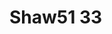 <a name="material" />

# Shaw51 33
<script type="application/ld+json">
  {
    "@context": "https://schema.org/",
    "@type": "ChemicalSubstance",
    "http://purl.org/dc/terms/conformsTo":
      {
        "@type": "CreativeWork",
        "@id": "https://bioschemas.org/profiles/ChemicalSubstance/0.4-RELEASE/"
      },
    "@id": "https://egonw.github.io/nanowiki/nanowiki63.html#material",
    "name": "Shaw51 33",
    "sameAs": "http://127.0.0.1/mediawiki/index.php/Special:URIResolver/Shaw51_33"
  }
</script>

